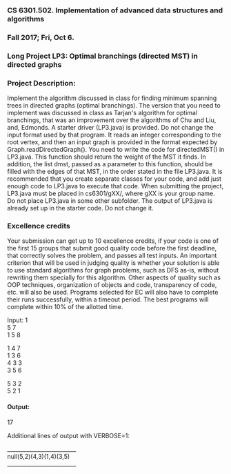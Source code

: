 ### CS 6301.502.  Implementation of advanced data structures and algorithms
### Fall 2017;  Fri, Oct 6.
### Long Project LP3: Optimal branchings (directed MST) in directed graphs




### Project Description:

Implement the algorithm discussed in class for finding minimum spanning trees in directed graphs (optimal branchings). The version that you need to implement was discussed in class as Tarjan's algorithm for optimal branchings, that was an improvement over the algorithms of Chu and Liu, and, Edmonds. A starter driver (LP3.java) is provided. Do not change the input format used by that program. It reads an integer corresponding to the root vertex, and then an input graph is provided in the format expected by Graph.readDirectedGraph(). You need to write the code for directedMST() in LP3.java. This function should return the weight of the MST it finds. In addition, the list dmst, passed as a parameter to this function, should be filled with the edges of that MST, in the order stated in the file LP3.java. It is recommended that you create separate classes for your code, and add just enough code to LP3.java to execute that code. When submitting the project, LP3.java must be placed in cs6301/gXX/, where gXX is your group name. Do not place LP3.java in some other subfolder. The output of LP3.java is already set up in the starter code. Do not change it.

### Excellence credits
Your submission can get up to 10 excellence credits, if your code is one of the first 15 groups that submit good quality code before the first deadline, that correctly solves the problem, and passes all test inputs. An important criterion that will be used in judging quality is whether your solution is able to use standard algorithms for graph problems, such as DFS as-is, without rewriting them specially for this algorithm. Other aspects of quality such as OOP techniques, organization of objects and code, transparency of code, etc. will also be used. Programs selected for EC will also have to complete their runs successfully, within a timeout period. The best programs will complete within 10% of the allotted time.

Input:
1  <br />
5 7 <br />
1 5 8  <br />

1 4 7 <br />
1 3 6 <br />
4 3 3 <br />
3 5 6 <br />

5 3 2 <br />
5 2 1 <br />


#### Output:
17 <br />

Additional lines of output with VERBOSE=1:<br />

_________________________<br />
null(5,2)(4,3)(1,4)(3,5)<br />
_________________________<br />



